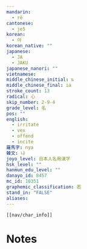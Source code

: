 ```yaml
---
mandarin:
  - rě
cantonese:
  - je5
korean:
  - 야
korean_native: ""
japanese:
  - JA
  - JAKU
japanese_nanori: ""
vietnamese:
middle_chinese_initial: ȵ
middle_chinese_final: ia
stroke_count: 13
radical: 心
skip_number: 2-9-4
grade_level: 名
pos: ""
english:
  - irritate
  - vex
  - offend
  - incite
羅馬字: nya
韓文: 냐
joyo_level: 日本人名用漢字
hsk_level: ""
hanmun_edu_level: ""
danayo_id: 8457
mc_id: 10351
graphemic_classification: 若
stand_in: "FALSE"
aliases:
---
```

```meta-bind-embed
[[nav/char_info]]
```

# Notes
